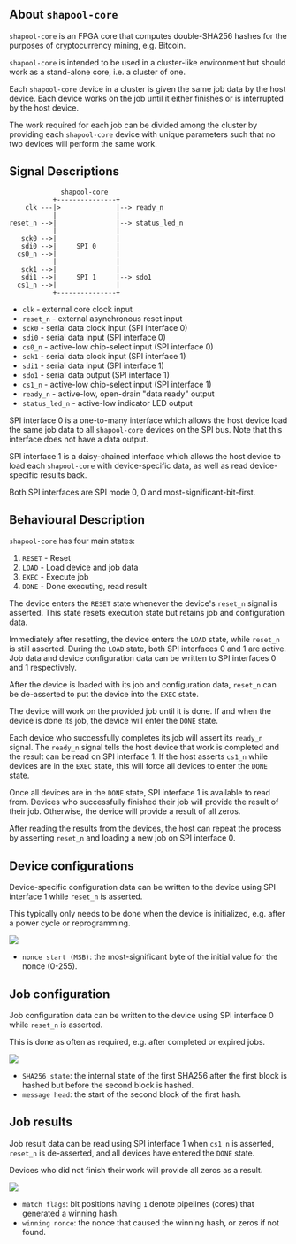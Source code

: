 ## About `shapool-core`

`shapool-core` is an FPGA core that computes double-SHA256 hashes for the purposes of cryptocurrency mining, e.g. Bitcoin.

`shapool-core` is intended to be used in a cluster-like environment but should work as a stand-alone core, i.e. a cluster of one.

Each `shapool-core` device in a cluster is given the same job data by the host device. Each device works on the job until it either finishes or is interrupted by the host device.

The work required for each job can be divided among the cluster by providing each `shapool-core` device with unique parameters such that no two devices will perform the same work.

## Signal Descriptions

```
             shapool-core
           +---------------+
    clk ---|>              |--> ready_n
           |               |
reset_n -->|               |--> status_led_n
           |               |
   sck0 -->|               |
   sdi0 -->|     SPI 0     |
  cs0_n -->|               |
           |               |
   sck1 -->|               |
   sdi1 -->|     SPI 1     |--> sdo1
  cs1_n -->|               |
           +---------------+
```

* `clk` - external core clock input
* `reset_n` - external asynchronous reset input
* `sck0` - serial data clock input (SPI interface 0)
* `sdi0` - serial data input (SPI interface 0)
* `cs0_n` - active-low chip-select input (SPI interface 0)
* `sck1` - serial data clock input (SPI interface 1)
* `sdi1` - serial data input (SPI interface 1)
* `sdo1` - serial data output (SPI interface 1)
* `cs1_n` - active-low chip-select input (SPI interface 1)
* `ready_n` - active-low, open-drain "data ready" output
* `status_led_n` - active-low indicator LED output

SPI interface 0 is a one-to-many interface which allows the host device load the same job data to all `shapool-core` devices on the SPI bus. Note that this interface does not have a data output.

SPI interface 1 is a daisy-chained interface which allows the host device to load each `shapool-core` with device-specific data, as well as read device-specific results back.

Both SPI interfaces are SPI mode 0, 0 and most-significant-bit-first.

## Behavioural Description

`shapool-core` has four main states:

1. `RESET` - Reset
2. `LOAD` - Load device and job data
3. `EXEC` - Execute job
4. `DONE` - Done executing, read result

The device enters the `RESET` state whenever the device's `reset_n` signal is asserted. This state resets execution state but retains job and configuration data.

Immediately after resetting, the device enters the `LOAD` state, while `reset_n` is still asserted. During the `LOAD` state, both SPI interfaces 0 and 1 are active. Job data and device configuration data can be written to SPI interfaces 0 and 1 respectively.

After the device is loaded with its job and configuration data, `reset_n` can be de-asserted to put the device into the `EXEC` state.

The device will work on the provided job until it is done. If and when the device is done its job, the device will enter the `DONE` state.

Each device who successfully completes its job will assert its `ready_n` signal. The `ready_n` signal tells the host device that work is completed and the result can be read on SPI interface 1. If the host asserts `cs1_n` while devices are in the `EXEC` state, this will force all devices to enter the `DONE` state.

Once all devices are in the `DONE` state, SPI interface 1 is available to read from. Devices who successfully finished their job will provide the result of their job. Otherwise, the device will provide a result of all zeros.

After reading the results from the devices, the host can repeat the process by asserting `reset_n` and loading a new job on SPI interface 0.

## Device configurations

Device-specific configuration data can be written to the device using SPI interface 1 while `reset_n` is asserted.

This typically only needs to be done when the device is initialized, e.g. after a power cycle or reprogramming.

<img src="https://svg.wavedrom.com/{reg:[{name: 'nonce start (MSB)', bits: 8}], config:{bits: 8}}" />

* `nonce start (MSB)`: the most-significant byte of the initial value for the nonce (0-255).

## Job configuration

Job configuration data can be written to the device using SPI interface 0 while `reset_n` is asserted.

This is done as often as required, e.g. after completed or expired jobs.

<img src="https://svg.wavedrom.com/{reg:[{name: 'message head', bits: 96},{name: 'SHA256 state', bits: 256}],config:{bits: 352, lanes: 11}}" />

* `SHA256 state`: the internal state of the first SHA256 after the first block is hashed but before the second block is hashed.
* `message head`: the start of the second block of the first hash.

## Job results

Job result data can be read using SPI interface 1 when `cs1_n` is asserted, `reset_n` is de-asserted, and all devices have entered the `DONE` state.

Devices who did not finish their work will provide all zeros as a result.

<img src="https://svg.wavedrom.com/{reg: [{name: 'winning nonce', bits: 32},{name: 'match flags', bits: 8}],config:{bits: 40, lanes: 1}}" />

* `match flags`: bit positions having `1` denote pipelines (cores) that generated a winning hash.
* `winning nonce`: the nonce that caused the winning hash, or zeros if not found.